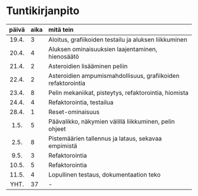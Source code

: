 # Tuntikirjanpito

| päivä | aika | mitä tein |
| :----:|:-----| :-----|
| 19.4. | 3    | Aloitus, grafiikoiden testailu ja aluksen liikkuminen |
| 20.4. | 4    | Aluksen ominaisuuksien laajentaminen, hienosäätö|
| 21.4. | 2    | Asteroidien lisääminen peliin |
| 22.4. | 2    | Asteroidien ampumismahdollisuus, grafiikoiden refaktorointia |
| 23.4. | 8    | Pelin mekaniikat, pisteytys, refaktorointia, hiomista |
| 24.4. | 4    | Refaktorointia, testailua |
| 28.4. | 1    | Reset-ominaisuus
| 1.5.  | 5    | Päävalikko, näkymien välillä liikkuminen, pelin ohjeet
| 2.5.  | 8    | Pistemäärien tallennus ja lataus, sekavaa empimistä
| 9.5.  | 3    | Refaktorointia
| 10.5. | 5    | Refaktorointia
| 11.5. | 4    | Lopullinen testaus, dokumentaation teko
| YHT.  | 37   | - |
